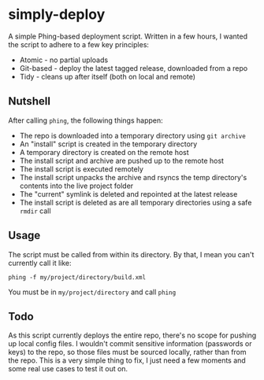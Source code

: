 simply-deploy
=============

A simple Phing-based deployment script. Written in a few hours, I wanted the 
script to adhere to a few key principles:

 - Atomic - no partial uploads
 - Git-based - deploy the latest tagged release, downloaded from a repo
 - Tidy - cleans up after itself (both on local and remote)


Nutshell
--------

After calling `phing`, the following things happen:

 - The repo is downloaded into a temporary directory using `git archive`
 - An "install" script is created in the temporary directory
 - A temporary directory is created on the remote host
 - The install script and archive are pushed up to the remote host
 - The install script is executed remotely
 - The install script unpacks the archive and rsyncs the temp directory's contents into the live project folder
 - The "current" symlink is deleted and repointed at the latest release
 - The install script is deleted as are all temporary directories using a safe `rmdir` call

Usage
-----

The script must be called from within its directory. By that, I mean you can't
currently call it like:

`phing -f my/project/directory/build.xml`

You must be in `my/project/directory` and call `phing`

Todo
----

As this script currently deploys the entire repo, there's no scope for pushing
up local config files. I wouldn't commit sensitive information (passwords or
keys) to the repo, so those files must be sourced locally, rather than from
the repo. This is a very simple thing to fix, I just need a few moments and some real use cases to test it out on.
